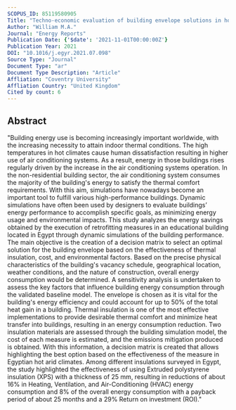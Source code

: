 ```yaml
---
SCOPUS_ID: 85119580905
Title: "Techno-economic evaluation of building envelope solutions in hot arid climate: A case study of educational building"
Author: "William M.A."
Journal: "Energy Reports"
Publication Date: {'$date': '2021-11-01T00:00:00Z'}
Publication Year: 2021
DOI: "10.1016/j.egyr.2021.07.098"
Source Type: "Journal"
Document Type: "ar"
Document Type Description: "Article"
Affliation: "Coventry University"
Affliation Country: "United Kingdom"
Cited by count: 6
---
```


## Abstract
"Building energy use is becoming increasingly important worldwide, with the increasing necessity to attain indoor thermal conditions. The high temperatures in hot climates cause human dissatisfaction resulting in higher use of air conditioning systems. As a result, energy in those buildings rises regularly driven by the increase in the air conditioning systems operation. In the non-residential building sector, the air conditioning system consumes the majority of the building's energy to satisfy the thermal comfort requirements. With this aim, simulations have nowadays become an important tool to fulfill various high-performance buildings. Dynamic simulations have often been used by designers to evaluate buildings’ energy performance to accomplish specific goals, as minimizing energy usage and environmental impacts. This study analyzes the energy savings obtained by the execution of retrofitting measures in an educational building located in Egypt through dynamic simulations of the building performance. The main objective is the creation of a decision matrix to select an optimal solution for the building envelope based on the effectiveness of thermal insulation, cost, and environmental factors. Based on the precise physical characteristics of the building's vacancy schedule, geographical location, weather conditions, and the nature of construction, overall energy consumption would be determined. A sensitivity analysis is undertaken to assess the key factors that influence building energy consumption through the validated baseline model. The envelope is chosen as it is vital for the building's energy efficiency and could account for up to 50% of the total heat gain in a building. Thermal insulation is one of the most effective implementations to provide desirable thermal comfort and minimize heat transfer into buildings, resulting in an energy consumption reduction. Two insulation materials are assessed through the building simulation model, the cost of each measure is estimated, and the emissions mitigation produced is obtained. With this information, a decision matrix is created that allows highlighting the best option based on the effectiveness of the measure in Egyptian hot arid climates. Among different insulations surveyed in Egypt, the study highlighted the effectiveness of using Extruded polystyrene insulation (XPS) with a thickness of 25 mm, resulting in reductions of about 16% in Heating, Ventilation, and Air-Conditioning (HVAC) energy consumption and 8% of the overall energy consumption with a payback period of about 25 months and a 29% Return on investment (ROI)."
